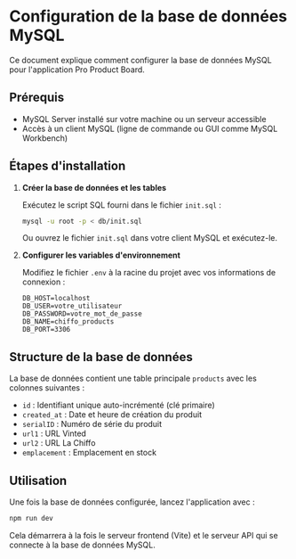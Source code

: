 # Configuration de la base de données MySQL

Ce document explique comment configurer la base de données MySQL pour l'application Pro Product Board.

## Prérequis

- MySQL Server installé sur votre machine ou un serveur accessible
- Accès à un client MySQL (ligne de commande ou GUI comme MySQL Workbench)

## Étapes d'installation

1. **Créer la base de données et les tables**

   Exécutez le script SQL fourni dans le fichier `init.sql` :

   ```bash
   mysql -u root -p < db/init.sql
   ```

   Ou ouvrez le fichier `init.sql` dans votre client MySQL et exécutez-le.

2. **Configurer les variables d'environnement**

   Modifiez le fichier `.env` à la racine du projet avec vos informations de connexion :

   ```
   DB_HOST=localhost
   DB_USER=votre_utilisateur
   DB_PASSWORD=votre_mot_de_passe
   DB_NAME=chiffo_products
   DB_PORT=3306
   ```

## Structure de la base de données

La base de données contient une table principale `products` avec les colonnes suivantes :

- `id` : Identifiant unique auto-incrémenté (clé primaire)
- `created_at` : Date et heure de création du produit
- `serialID` : Numéro de série du produit
- `url1` : URL Vinted
- `url2` : URL La Chiffo
- `emplacement` : Emplacement en stock

## Utilisation

Une fois la base de données configurée, lancez l'application avec :

```bash
npm run dev
```

Cela démarrera à la fois le serveur frontend (Vite) et le serveur API qui se connecte à la base de données MySQL.